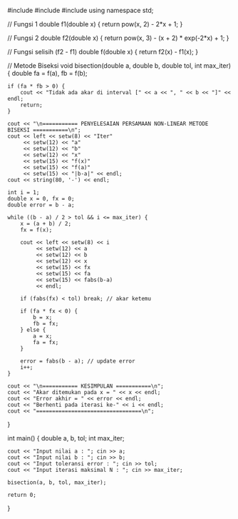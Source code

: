 #include <iostream>
#include <iomanip>
#include <cmath>
using namespace std;

// Fungsi 1
double f1(double x) {
    return pow(x, 2) - 2*x + 1;
}

// Fungsi 2
double f2(double x) {
    return pow(x, 3) - (x + 2) * exp(-2*x) + 1;
}

// Fungsi selisih (f2 - f1)
double f(double x) {
    return f2(x) - f1(x);
}

// Metode Biseksi
void bisection(double a, double b, double tol, int max_iter) {
    double fa = f(a), fb = f(b);

    if (fa * fb > 0) {
        cout << "Tidak ada akar di interval [" << a << ", " << b << "]" << endl;
        return;
    }

    cout << "\n=========== PENYELESAIAN PERSAMAAN NON-LINEAR METODE BISEKSI ===========\n";
    cout << left << setw(8) << "Iter"
         << setw(12) << "a"
         << setw(12) << "b"
         << setw(12) << "x"
         << setw(15) << "f(x)"
         << setw(15) << "f(a)"
         << setw(15) << "|b-a|" << endl;
    cout << string(80, '-') << endl;

    int i = 1;
    double x = 0, fx = 0;
    double error = b - a;

    while ((b - a) / 2 > tol && i <= max_iter) {
        x = (a + b) / 2;
        fx = f(x);

        cout << left << setw(8) << i
             << setw(12) << a
             << setw(12) << b
             << setw(12) << x
             << setw(15) << fx
             << setw(15) << fa
             << setw(15) << fabs(b-a)
             << endl;

        if (fabs(fx) < tol) break; // akar ketemu

        if (fa * fx < 0) {
            b = x;
            fb = fx;
        } else {
            a = x;
            fa = fx;
        }

        error = fabs(b - a); // update error
        i++;
    }

    cout << "\n=========== KESIMPULAN ===========\n";
    cout << "Akar ditemukan pada x = " << x << endl;
    cout << "Error akhir = " << error << endl;
    cout << "Berhenti pada iterasi ke-" << i << endl;
    cout << "=================================\n";
}

int main() {
    double a, b, tol;
    int max_iter;

    cout << "Input nilai a : "; cin >> a;
    cout << "Input nilai b : "; cin >> b;
    cout << "Input toleransi error : "; cin >> tol;
    cout << "Input iterasi maksimal N : "; cin >> max_iter;

    bisection(a, b, tol, max_iter);

    return 0;
}


